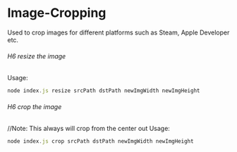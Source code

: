 # Image-Cropping


Used to crop images for different platforms such as Steam, Apple Developer etc.

###### H6 resize the image
Usage:
```javascript
node index.js resize srcPath dstPath newImgWidth newImgHeight
```

###### H6 crop the image
//Note: This always will crop from the center out
Usage:
```javascript
node index.js crop srcPath dstPath newImgWidth newImgHeight
```
